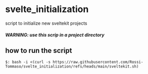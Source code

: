 # svelte_initialization
script to initialize new sveltekit projects

##### WARNING: use this scrip in a project directory

## how to run the script
```
$: bash -i <(curl -s https://raw.githubusercontent.com/Rossi-Tommaso/svelte_initialization/refs/heads/main/sveltekit.sh)
```